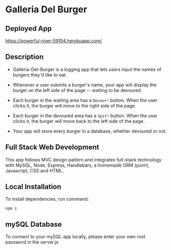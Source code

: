 # Galleria Del Burger

## Deployed App

https://powerful-river-59194.herokuapp.com/


## Description

* Galleria-Del-Burger is a logging app that lets users input the names of burgers they'd like to eat.

* Whenever a user submits a burger's name, your app will display the burger on the left side of the page -- waiting to be devoured.

* Each burger in the waiting area has a `Devour!` button. When the user clicks it, the burger will move to the right side of the page.

* Each burger in the devoured area has a `Spit!` button. When the user clicks it, the burger will move back to the left side of the page.

* Your app will store every burger in a database, whether devoured or not.


## Full Stack Web Development

This app follows MVC design pattern and integrates full-stack technology with MySQL, Node, Express, Handlebars, a homemade ORM (yum!), Javascript, CSS and HTML. 


## Local Installation

To install dependencies, run command:

```
npm i
```


## mySQL Database

To connect to your mySQL app locally, please enter your own root password in the server.js
